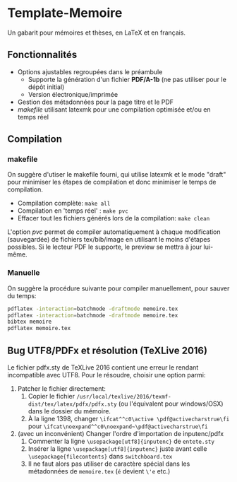 # Template-Memoire
Un gabarit pour mémoires et thèses, en LaTeX et en français.

## Fonctionnalités
- Options ajustables regroupées dans le préambule
	- Supporte la génération d'un fichier **PDF/A-1b** (ne pas utiliser pour le dépôt initial)
	- Version électronique/imprimée
- Gestion des métadonnées pour la page titre et le PDF
- *makefile* utilisant latexmk pour une compilation optimisée et/ou en temps réel


## Compilation
### makefile
On suggère d'utiser le makefile fourni, qui utilise latexmk et le mode "draft" pour minimiser les étapes de compilation et donc minimiser le temps de compilation.
- Compilation complète: `make all`
- Compilation en 'temps réel' : `make pvc` 
- Effacer tout les fichiers générés lors de la compilation: `make clean`

L'option *pvc* permet de compiler automatiquement à chaque modification (sauvegardée) de fichiers tex/bib/image en utilisant le moins d'étapes possibles. Si le lecteur PDF le supporte, le preview se mettra à jour lui-même.

### Manuelle
On suggère la procédure suivante pour compiler manuellement, pour sauver du temps:
``` bash
pdflatex -interaction=batchmode -draftmode memoire.tex
pdflatex -interaction=batchmode -draftmode memoire.tex
bibtex memoire
pdflatex memoire.tex
```


## Bug UTF8/PDFx et résolution (TeXLive 2016)

Le fichier pdfx.sty de TeXLive 2016 contient une erreur le rendant incompatible avec UTF8. Pour le résoudre, choisir une option parmi:
1. Patcher le fichier directement:
	1. Copier le fichier `/usr/local/texlive/2016/texmf-dist/tex/latex/pdfx/pdfx.sty` (ou l'équivalent pour windows/OSX) dans le dossier du mémoire. 
    2. À la ligne 1398, changer `\ifcat^^c0\active \pdf@activecharstrue\fi` pour `\ifcat\noexpand^^c0\noexpand~\pdf@activecharstrue\fi`
2. (avec un inconvénient) Changer l'ordre d'importation de inputenc/pdfx
	1. Commenter la ligne `\usepackage[utf8]{inputenc}` de `entete.sty`
	2. Insérer la ligne `\usepackage[utf8]{inputenc}` juste avant celle `\usepackage{filecontents}` dans `switchboard.tex`
	3. Il ne faut alors pas utiliser de caractère spécial dans les métadonnées de `memoire.tex` (`é` devient `\'e` etc.)
